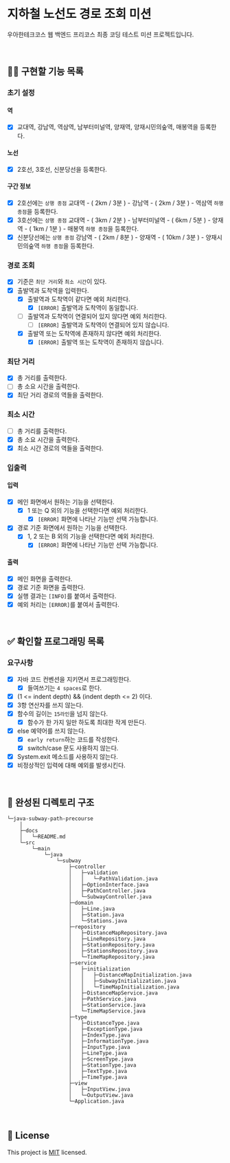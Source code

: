 # 지하철 노선도 경로 조회 미션
우아한테크코스 웹 백엔드 프리코스 최종 코딩 테스트 미션 프로젝트입니다.

<br>

## 👩‍💻 구현할 기능 목록
### 초기 설정
#### 역
- [x] 교대역, 강남역, 역삼역, 남부터미널역, 양재역, 양재시민의숲역, 매봉역을 등록한다.

#### 노선
- [x] 2호선, 3호선, 신분당선을 등록한다.

#### 구간 정보
- [x] 2호선에는 `상행 종점` 교대역 - ( 2km / 3분 ) - 강남역 - ( 2km / 3분 ) - 역삼역 `하행 종점`을 등록한다.
- [x] 3호선에는 `상행 종점` 교대역 - ( 3km / 2분 ) - 남부터미널역 - ( 6km / 5분 ) - 양재역 - ( 1km / 1분 ) - 매봉역 `하행 종점`을 등록한다.
- [x] 신분당선에는 `상행 종점` 강남역 - ( 2km / 8분 ) - 양재역 - ( 10km / 3분 ) - 양재시민의숲역 `하행 종점`을 등록한다.

### 경로 조회
- [x] 기준은 `최단 거리`와 `최소 시간`이 있다.
- [x] 출발역과 도착역을 입력한다.
    - [x] 출발역과 도착역이 같다면 예외 처리한다.
        - [x] `[ERROR]` 출발역과 도착역이 동일합니다.
    - [ ] 출발역과 도착역이 연결되어 있지 않다면 예외 처리한다.
        - [ ] `[ERROR]` 출발역과 도착역이 연결되어 있지 않습니다.
    - [x] 출발역 또는 도착역에 존재하지 않다면 예외 처리한다.
        - [x] `[ERROR]` 출발역 또는 도착역이 존재하지 않습니다.

### 최단 거리
- [x] 총 거리를 출력한다.
- [ ] 총 소요 시간을 출력한다.
- [x] 최단 거리 경로의 역들을 출력한다.

### 최소 시간
- [ ] 총 거리를 출력한다.
- [x] 총 소요 시간을 출력한다.
- [x] 최소 시간 경로의 역들을 출력한다.

### 입출력
#### 입력
- [x] 메인 화면에서 원하는 기능을 선택한다.
    - [x] 1 또는 Q 외의 기능을 선택한다면 예외 처리한다.
        - [x] `[ERROR]` 화면에 나타난 기능만 선택 가능합니다.
- [x] 경로 기준 화면에서 원하는 기능을 선택한다.
    - [x] 1, 2 또는 B 외의 기능을 선택한다면 예외 처리한다.
        - [x] `[ERROR]` 화면에 나타난 기능만 선택 가능합니다.

#### 출력
- [x] 메인 화면을 출력한다.
- [x] 경로 기준 화면을 출력한다.
- [x] 실행 결과는 `[INFO]`를 붙여서 출력한다.
- [x] 예외 처리는 `[ERROR]`를 붙여서 출력한다.

<br>

## ✅ 확인할 프로그래밍 목록
### 요구사항
- [x] 자바 코드 컨벤션을 지키면서 프로그래밍한다.
    - [x] 들여쓰기는 `4 spaces`로 한다.
- [x] (1 <= indent depth) && (indent depth <= 2) 이다.
- [x] 3항 연산자를 쓰지 않는다.
- [x] 함수의 길이는 `15라인`을 넘지 않는다.
    - [x] 함수가 한 가지 일만 하도록 최대한 작게 만든다.
- [x] else 예약어를 쓰지 않는다.
    - [x] `early return`하는 코드를 작성한다.
    - [x] switch/case 문도 사용하지 않는다.
- [x] System.exit 메소드를 사용하지 않는다.
- [x] 비정상적인 입력에 대해 예외를 발생시킨다.

<br>

## 📂 완성된 디렉토리 구조
```
└─java-subway-path-precourse
    │
    ├─docs
    │   └─README.md
    └─src
        └─main
            └─java
                └─subway
                    ├─controller
                    │   ├─validation
                    │   │   └─PathValidation.java
                    │   ├─OptionInterface.java
                    │   ├─PathController.java
                    │   └─SubwayController.java
                    ├─domain
                    │   ├─Line.java
                    │   ├─Station.java
                    │   └─Stations.java
                    ├─repository
                    │   ├─DistanceMapRepository.java
                    │   ├─LineRepository.java
                    │   ├─StationRepository.java
                    │   ├─StationsRepository.java
                    │   └─TimeMapRepository.java
                    ├─service
                    │   ├─initialization
                    │   │   ├─DistanceMapInitialization.java
                    │   │   ├─SubwayInitialization.java
                    │   │   └─TimeMapInitialization.java
                    │   ├─DistanceMapService.java
                    │   ├─PathService.java
                    │   ├─StationService.java
                    │   └─TimeMapService.java
                    ├─type
                    │   ├─DistanceType.java
                    │   ├─ExceptionType.java
                    │   ├─IndexType.java
                    │   ├─InformationType.java
                    │   ├─InputType.java
                    │   ├─LineType.java
                    │   ├─ScreenType.java
                    │   ├─StationType.java
                    │   ├─TextType.java
                    │   ├─TimeType.java
                    ├─view
                    │   ├─InputView.java
                    │   └─OutputView.java
                    └─Application.java
```

<br>

## 📝 License

This project is [MIT](https://github.com/woowacourse/java-subway-path-precourse/blob/master/LICENSE.md) licensed.
